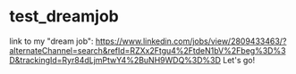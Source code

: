 # test_dreamjob
link to my "dream job":
https://www.linkedin.com/jobs/view/2809433463/?alternateChannel=search&refId=RZXx2Ftgu4%2FtdeN1bV%2Fbeg%3D%3D&trackingId=Ryr84dLjmPtwY4%2BuNH9WDQ%3D%3D
Let's go!
